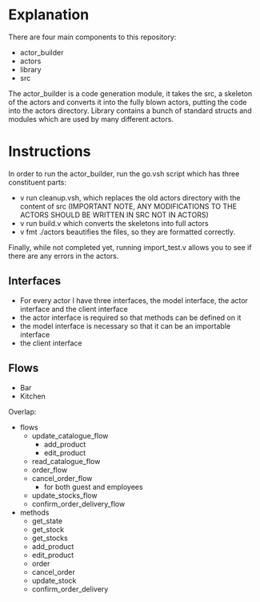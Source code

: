 # Explanation

There are four main components to this repository:
- actor_builder
- actors
- library
- src

The actor_builder is a code generation module, it takes the src, a skeleton of the actors and converts it into the fully blown actors, putting the code into the actors directory. Library contains a bunch of standard structs and modules which are used by many different actors.

# Instructions

In order to run the actor_builder, run the go.vsh script which has three constituent parts:
- v run cleanup.vsh, which replaces the old actors directory with the content of src (IMPORTANT NOTE, ANY MODIFICATIONS TO THE ACTORS SHOULD BE WRITTEN IN SRC NOT IN ACTORS)
- v run build.v which converts the skeletons into full actors
- v fmt ./actors beautifies the files, so they are formatted correctly.

Finally, while not completed yet, running import_test.v allows you to see if there are any errors in the actors.



## Interfaces 

- For every actor I have three interfaces, the model interface, the actor interface and the client interface
- the actor interface is required so that methods can be defined on it
- the model interface is necessary so that it can be an importable interface
- the client interface


## Flows
- Bar
- Kitchen

Overlap:
- flows
  - update_catalogue_flow
    - add_product
    - edit_product
  - read_catalogue_flow
  - order_flow
  - cancel_order_flow
    - for both guest and employees
  - update_stocks_flow
  - confirm_order_delivery_flow
- methods
  - get_state
  - get_stock
  - get_stocks
  - add_product
  - edit_product
  - order
  - cancel_order
  - update_stock
  - confirm_order_delivery
